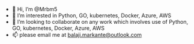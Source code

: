 - 👋 Hi, I’m @Mrbm5
- 👀 I’m interested in Python, GO, kubernetes, Docker, Azure, AWS
- 💞️ I’m looking to collaborate on any work which involves use of  Python, GO, kubernetes, Docker, Azure, AWS
- 📫 please email me at balaji.markante@outlook.com

<!---
Mrbm5/Mrbm5 is a ✨ special ✨ repository because its `README.md` (this file) appears on your GitHub profile.
You can click the Preview link to take a look at your changes.
--->
